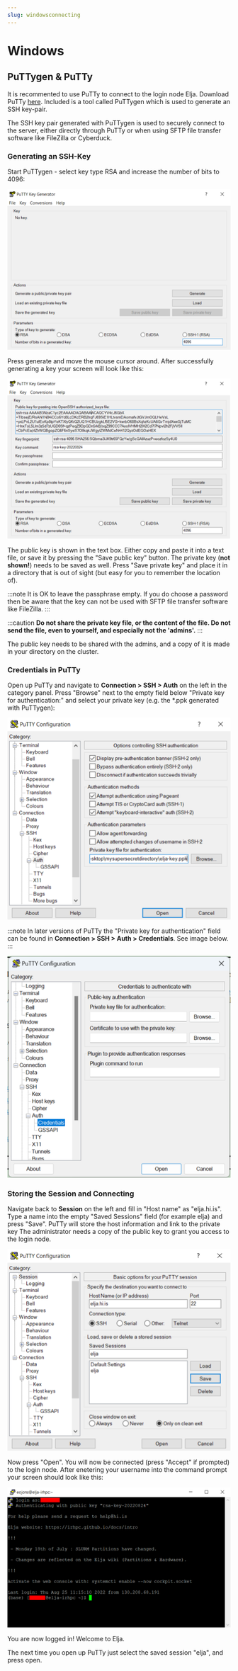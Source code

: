 ```yaml
---
slug: windowsconnecting
---
```

# Windows 

## PuTTygen & PuTTy

It is recommented to use PuTTy to connect to the login node Elja. 
Download PuTTy [here](https://www.putty.org/). 
Included is a tool called PuTTygen which is used to generate an SSH key-pair.

The SSH key pair generated with PuTTygen is used to securely connect to the server, 
either directly through PuTTy or when using SFTP file transfer software like 
FileZilla or Cyberduck.

### Generating an SSH-Key

Start PuTTygen - select key type RSA and increase the number of bits to 4096:

![Example PuTTygen](../assets/puttygen.png)

Press generate and move the mouse cursor around. 
After successfully generating a key your screen will look like this:

![Example 2 PuTTygen](../assets/puttygen2.png)

The public key is shown in the text box. 
Either copy and paste it into a text file, 
or save it by pressing the "Save public key" button. 
The private key (**not shown!**) needs to be saved as well. 
Press "Save private key" and place it in a directory that is out of sight 
(but easy for you to remember the location of).

:::note
It is OK to leave the passphrase empty. If you do choose a password then be aware that the key can not be used with SFTP file transfer software like FileZilla.
:::

:::caution
**Do not share the private key file, or the content of the file. 
Do not send the file, even to yourself, and 
especially not the 'admins'.**
:::

The public key needs to be shared with the admins, 
and a copy of it is made in your directory on the cluster.

### Credentials in PuTTy

Open up PuTTy and navigate to **Connection > SSH > Auth** on the left in the category panel. 
Press "Browse" next to the empty field below "Private key for authentication:" and select 
your private key (e.g. the \*.ppk generated with PuTTygen):

![Example PuTTy](../assets/putty.png)

:::note
In later versions of PuTTy the "Private key for authentication" field can be found in **Connection > SSH > Auth > Credentials**. See image below.
:::

![Example_PuTTy](../assets/PuttyVNew.png)

### Storing the Session and Connecting

Navigate back to **Session** on the left and fill in "Host name" as "elja.hi.is". Type a name into the empty "Saved Sessions" field (for example elja) and press "Save". PuTTy will store the host information and link to the private key
The administrator needs a copy of the public key to grant you access to the login node. 

![Example 2 PuTTy](../assets/putty2.png)

Now press "Open". You will now be connected (press "Accept" if prompted) to the login node. After enetering your username into the command prompt your screen should look like this:

![Example 3 PuTTy](../assets/putty3.png)

You are now logged in! Welcome to Elja.

The next time you open up PuTTy just select the saved session "elja", and press open.



